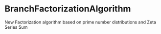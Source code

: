 # BranchFactorizationAlgorithm
New Factorization algorithm based on prime number distributions and Zeta Series Sum
